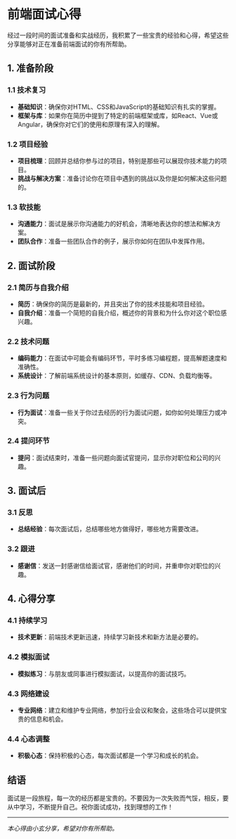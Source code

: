 # 前端面试心得

经过一段时间的面试准备和实战经历，我积累了一些宝贵的经验和心得，希望这些分享能够对正在准备前端面试的你有所帮助。

## 1. 准备阶段

### 1.1 技术复习

- **基础知识**：确保你对HTML、CSS和JavaScript的基础知识有扎实的掌握。
- **框架与库**：如果你在简历中提到了特定的前端框架或库，如React、Vue或Angular，确保你对它们的使用和原理有深入的理解。

### 1.2 项目经验

- **项目梳理**：回顾并总结你参与过的项目，特别是那些可以展现你技术能力的项目。
- **挑战与解决方案**：准备讨论你在项目中遇到的挑战以及你是如何解决这些问题的。

### 1.3 软技能

- **沟通能力**：面试是展示你沟通能力的好机会，清晰地表达你的想法和解决方案。
- **团队合作**：准备一些团队合作的例子，展示你如何在团队中发挥作用。

## 2. 面试阶段

### 2.1 简历与自我介绍

- **简历**：确保你的简历是最新的，并且突出了你的技术技能和项目经验。
- **自我介绍**：准备一个简短的自我介绍，概述你的背景和为什么你对这个职位感兴趣。

### 2.2 技术问题

- **编码能力**：在面试中可能会有编码环节，平时多练习编程题，提高解题速度和准确性。
- **系统设计**：了解前端系统设计的基本原则，如缓存、CDN、负载均衡等。

### 2.3 行为问题

- **行为面试**：准备一些关于你过去经历的行为面试问题，如你如何处理压力或冲突。

### 2.4 提问环节

- **提问**：面试结束时，准备一些问题向面试官提问，显示你对职位和公司的兴趣。

## 3. 面试后

### 3.1 反思

- **总结经验**：每次面试后，总结哪些地方做得好，哪些地方需要改进。

### 3.2 跟进

- **感谢信**：发送一封感谢信给面试官，感谢他们的时间，并重申你对职位的兴趣。

## 4. 心得分享

### 4.1 持续学习

- **技术更新**：前端技术更新迅速，持续学习新技术和新方法是必要的。

### 4.2 模拟面试

- **模拟练习**：与朋友或同事进行模拟面试，以提高你的面试技巧。

### 4.3 网络建设

- **专业网络**：建立和维护专业网络，参加行业会议和聚会，这些场合可以提供宝贵的信息和机会。

### 4.4 心态调整

- **积极心态**：保持积极的心态，每次面试都是一个学习和成长的机会。

## 结语

面试是一段旅程，每一次的经历都是宝贵的。不要因为一次失败而气馁，相反，要从中学习，不断提升自己。祝你面试成功，找到理想的工作！

---

*本心得由小玄分享，希望对你有所帮助。*
